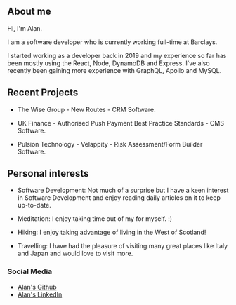 ## About me

Hi, I'm Alan.

I am a software developer who is currently working full-time at Barclays.

I started working as a developer back in 2019 and my experience so far has been mostly using the React, Node, DynamoDB and Express. I've also recently been gaining more experience with GraphQL, Apollo and MySQL.

## Recent Projects

- The Wise Group - New Routes - CRM Software.

- UK Finance - Authorised Push Payment Best Practice Standards - CMS Software.

- Pulsion Technology - Velappity - Risk Assessment/Form Builder Software.

## Personal interests

- Software Development: Not much of a surprise but I have a keen interest in Software Development and enjoy reading daily articles on it to keep up-to-date.

- Meditation: I enjoy taking time out of my for myself. :)

- Hiking: I enjoy taking advantage of living in the West of Scotland!

- Travelling: I have had the pleasure of visiting many great places like Italy and Japan and would love to visit more.

### Social Media

- [Alan's Github](https://github.com/alanwallaceross)
- [Alan's LinkedIn](https://www.linkedin.com/in/alan-ross-37b40060/)
